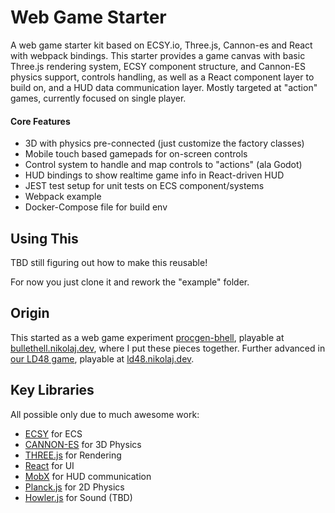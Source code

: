 # Web Game Starter 

A web game starter kit based on ECSY.io, Three.js, Cannon-es and React with webpack bindings. This starter provides 
a game canvas with basic Three.js rendering system, ECSY component structure, and Cannon-ES 
physics support, controls handling, as well as a React component layer to build on, and a HUD data communication
layer. Mostly targeted at "action" games, currently focused on single player.  

#### Core Features ####
* 3D with physics pre-connected (just customize the factory classes) 
* Mobile touch based gamepads for on-screen controls
* Control system to handle and map controls to "actions" (ala Godot)
* HUD bindings to show realtime game info in React-driven HUD
* JEST test setup for unit tests on ECS component/systems
* Webpack example
* Docker-Compose file for build env

## Using This ##

TBD still figuring out how to make this reusable! 

For now you just clone it and rework the "example" folder.

## Origin ##

This started as a web game experiment [procgen-bhell](https://github.com/nikolajbaer/procgen-bhell), playable at
[bullethell.nikolaj.dev](https://bullethell.nikolaj.dev), where I put these pieces together. Further advanced in
[our LD48 game](https://ldjam.com/events/ludum-dare/48/oumuamua-from-outer-space-to-deeper-and-deepr-down-the-well), playable
at [ld48.nikolaj.dev](https://ld48.nikolaj.dev). 

## Key Libraries ##

All possible only due to much awesome work:

- [ECSY](https://www.ecsy.io/) for ECS
- [CANNON-ES](https://pmndrs.github.io/cannon-es/) for 3D Physics
- [THREE.js](https://threejs.org/) for Rendering
- [React](https://reactjs.org/) for UI
- [MobX](https://mobx.js.org/) for HUD communication
- [Planck.js](https://https://piqnt.com/planck.js/) for 2D Physics
- [Howler.js](https://howlerjs.com/) for Sound (TBD)

